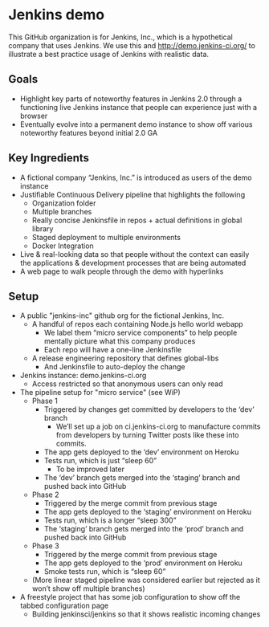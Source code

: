 # Jenkins demo
This GitHub organization is for Jenkins, Inc., which is a hypothetical company that uses Jenkins.
We use this and http://demo.jenkins-ci.org/ to illustrate a best practice usage of Jenkins with
realistic data.

## Goals
* Highlight key parts of noteworthy features in Jenkins 2.0 through a functioning live Jenkins
  instance that people can experience just with a browser
* Eventually evolve into a permanent demo instance to show off various noteworthy features
  beyond initial 2.0 GA

## Key Ingredients
* A fictional company “Jenkins, Inc.” is introduced as users of the demo instance
* Justifiable Continuous Delivery pipeline that highlights the following
    * Organization folder
    * Multiple branches
    * Really concise Jenkinsfile in repos + actual definitions in global library
    * Staged deployment to multiple environments
    * Docker Integration
* Live & real-looking data so that people without the context can easily the applications & development processes that are being automated
* A web page to walk people through the demo with hyperlinks

## Setup
* A public "jenkins-inc" github org for the fictional Jenkins, Inc.
    * A handful of repos each containing Node.js hello world webapp
        * We label them “micro service components” to help people mentally picture what this company produces
        * Each repo will have a one-line Jenkinsfile
    * A release engineering repository that defines global-libs
        * And Jenkinsfile to auto-deploy the change
* Jenkins instance: demo.jenkins-ci.org
    * Access restricted so that anonymous users can only read
* The pipeline setup for "micro service" (see WiP)
    * Phase 1
        * Triggered by changes get committed by developers to the ‘dev’ branch
            * We’ll set up a job on ci.jenkins-ci.org to manufacture commits from developers by turning Twitter posts like these into commits.
        * The app gets deployed to the ‘dev’ environment on Heroku
        * Tests run, which is just “sleep 60”
            * To be improved later
        * The ‘dev’ branch gets merged into the ‘staging’ branch and pushed back into GitHub
    * Phase 2
        * Triggered by the merge commit from previous stage
        * The app gets deployed to the ‘staging’ environment on Heroku
        * Tests run, which is a longer “sleep 300”
        * The ‘staging’ branch gets merged into the ‘prod’ branch and pushed back into GitHub
    * Phase 3
        * Triggered by the merge commit from previous stage
        * The app gets deployed to the ‘prod’ environment on Heroku
        * Smoke tests run, which is “sleep 60”
    * (More linear staged pipeline was considered earlier but rejected as it won’t show off multiple branches)
* A freestyle project that has some job configuration to show off the tabbed configuration page
    * Building jenkinsci/jenkins so that it shows realistic incoming changes

